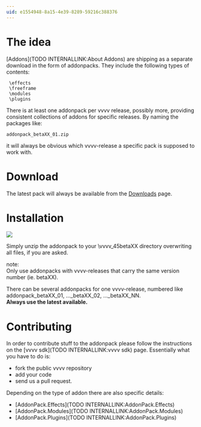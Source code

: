 ```yaml
---
uid: e1554948-8a15-4e39-8289-59216c388376
---
```


# The idea

[Addons](TODO INTERNALLINK:About Addons) are shipping as a separate download in the form of addonpacks. They include the following types of contents:  

```
 \effects
 \freeframe
 \modules
 \plugins
```

There is at least one addonpack per vvvv release, possibly more, providing consistent collections of addons for specific releases. By naming the packages like:  
```
addonpack_betaXX_01.zip
```  
it will always be obvious which vvvv-release a specific pack is supposed to work with.  

# Download

The latest pack will always be available from the [Downloads](https://vvvv.org/downloads) page.   


# Installation

![](~/img/vvvv_folder_short-setup.png "")   

Simply unzip the addonpack to your \vvvv_45betaXX directory overwriting all files, if you are asked.   

note:  
Only use addonpacks with vvvv-releases that carry the same version number (ie. betaXX).  
   

There can be several addonpacks for one vvvv-release, numbered like addonpack_betaXX_01, ..._betaXX_02, ..._betaXX_NN.   
**Always use the latest available.**  



# Contributing

In order to contribute stuff to the addonpack please follow the instructions on the [vvvv sdk](TODO INTERNALLINK:vvvv sdk) page. Essentially what you have to do is:  
* fork the public vvvv repository  
* add your code  
* send us a pull request.   

Depending on the type of addon there are also specific details:  
* [AddonPack.Effects](TODO INTERNALLINK:AddonPack.Effects)  
* [AddonPack.Modules](TODO INTERNALLINK:AddonPack.Modules)  
* [AddonPack.Plugins](TODO INTERNALLINK:AddonPack.Plugins)  

